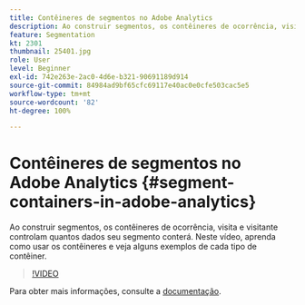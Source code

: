 ```yaml
---
title: Contêineres de segmentos no Adobe Analytics
description: Ao construir segmentos, os contêineres de ocorrência, visita e visitante controlam quantos dados seu segmento conterá. Neste vídeo, aprenda como usar os contêineres e veja alguns exemplos de cada tipo de contêiner.
feature: Segmentation
kt: 2301
thumbnail: 25401.jpg
role: User
level: Beginner
exl-id: 742e263e-2ac0-4d6e-b321-90691189d914
source-git-commit: 84984ad9bf65cfc69117e40ac0e0cfe503cac5e5
workflow-type: tm+mt
source-wordcount: '82'
ht-degree: 100%

---
```


# Contêineres de segmentos no Adobe Analytics {#segment-containers-in-adobe-analytics}

Ao construir segmentos, os contêineres de ocorrência, visita e visitante controlam quantos dados seu segmento conterá. Neste vídeo, aprenda como usar os contêineres e veja alguns exemplos de cada tipo de contêiner.

>[!VIDEO](https://video.tv.adobe.com/v/25401/?quality=12&learn=on)

Para obter mais informações, consulte a [documentação](https://experienceleague.adobe.com/docs/analytics/components/segmentation/seg-overview.html?lang=pt-BR).
